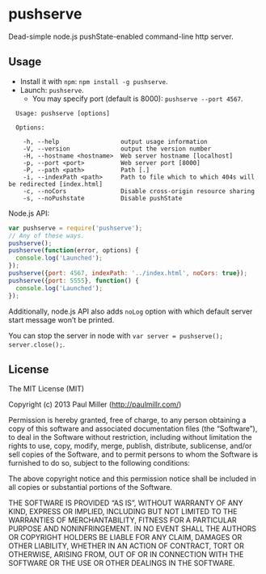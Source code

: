 # pushserve

Dead-simple node.js pushState-enabled command-line http server.

## Usage

* Install it with `npm`: `npm install -g pushserve`.
* Launch: `pushserve`.
    * You may specify port (default is 8000): `pushserve --port 4567`.

```
  Usage: pushserve [options]

  Options:

    -h, --help                 output usage information
    -V, --version              output the version number
    -H, --hostname <hostname>  Web server hostname [localhost]
    -p, --port <port>          Web server port [8000]
    -P, --path <path>          Path [.]
    -i, --indexPath <path>     Path to file which to which 404s will be redirected [index.html]
    -c, --noCors               Disable cross-origin resource sharing
    -s, --noPushstate          Disable pushState
```

Node.js API:

```javascript
var pushserve = require('pushserve');
// Any of these ways.
pushserve();
pushserve(function(error, options) {
  console.log('Launched');
});
pushserve({port: 4567, indexPath: '../index.html', noCors: true});
pushserve({port: 5555}, function() {
  console.log('Launched');
});
```

Additionally, node.js API also adds `noLog` option with which
default server start message won’t be printed.

You can stop the server in node with `var server = pushserve(); server.close();`.

## License

The MIT License (MIT)

Copyright (c) 2013 Paul Miller (http://paulmillr.com/)

Permission is hereby granted, free of charge, to any person obtaining a copy
of this software and associated documentation files (the “Software”), to deal
in the Software without restriction, including without limitation the rights
to use, copy, modify, merge, publish, distribute, sublicense, and/or sell
copies of the Software, and to permit persons to whom the Software is
furnished to do so, subject to the following conditions:

The above copyright notice and this permission notice shall be included in
all copies or substantial portions of the Software.

THE SOFTWARE IS PROVIDED “AS IS”, WITHOUT WARRANTY OF ANY KIND, EXPRESS OR
IMPLIED, INCLUDING BUT NOT LIMITED TO THE WARRANTIES OF MERCHANTABILITY,
FITNESS FOR A PARTICULAR PURPOSE AND NONINFRINGEMENT. IN NO EVENT SHALL THE
AUTHORS OR COPYRIGHT HOLDERS BE LIABLE FOR ANY CLAIM, DAMAGES OR OTHER
LIABILITY, WHETHER IN AN ACTION OF CONTRACT, TORT OR OTHERWISE, ARISING FROM,
OUT OF OR IN CONNECTION WITH THE SOFTWARE OR THE USE OR OTHER DEALINGS IN
THE SOFTWARE.
